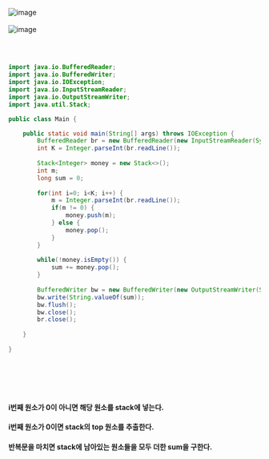 ![image](https://github.com/last-child/CODING_TEST/assets/98595054/21475390-f3c5-4a9a-92b2-2d173f848bd7)
<br>   
![image](https://github.com/last-child/CODING_TEST/assets/98595054/ac76c5a9-f13e-43df-ab25-c7caf3487607)

##  

<br>   

```java
import java.io.BufferedReader;
import java.io.BufferedWriter;
import java.io.IOException;
import java.io.InputStreamReader;
import java.io.OutputStreamWriter;
import java.util.Stack;

public class Main {

    public static void main(String[] args) throws IOException {
        BufferedReader br = new BufferedReader(new InputStreamReader(System.in));
        int K = Integer.parseInt(br.readLine());
        
        Stack<Integer> money = new Stack<>();
        int m;
        long sum = 0;
        
        for(int i=0; i<K; i++) {
            m = Integer.parseInt(br.readLine());
            if(m != 0) {
                money.push(m);
            } else {
                money.pop();
            }
        }
        
        while(!money.isEmpty()) {
            sum += money.pop();
        }
        
        BufferedWriter bw = new BufferedWriter(new OutputStreamWriter(System.out));
        bw.write(String.valueOf(sum));
        bw.flush();
        bw.close();
        br.close();
        
    }
 
}
```

<br>   

##   

<br>   

#### i번째 원소가 0이 아니면 해당 원소를 stack에 넣는다.
#### i번째 원소가 0이면 stack의 top 원소를 추출한다.
#### 반복문을 마치면 stack에 남아있는 원소들을 모두 더한 sum을 구한다.
